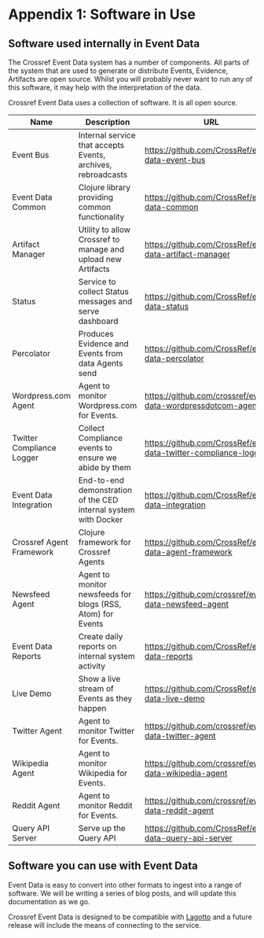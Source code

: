# Appendix 1: Software in Use

## Software used internally in Event Data

The Crossref Event Data system has a number of components. All parts of the system that are used to generate or distribute Events, Evidence, Artifacts are open source. Whilst you will probably never want to run any of this software, it may help with the interpretation of the data.

Crossref Event Data uses a collection of software. It is all open source. 

| Name                      | Description                                                     | URL                                                              | Maintainer          |
|---------------------------|-----------------------------------------------------------------|------------------------------------------------------------------|---------------------|
| Event Bus                 | Internal service that accepts Events, archives, rebroadcasts    | https://github.com/CrossRef/event-data-event-bus                 | jwass@crossref.org  |
| Event Data Common         | Clojure library providing common functionality                  | https://github.com/CrossRef/event-data-common                    | jwass@crossref.org  |
| Artifact Manager          | Utility to allow Crossref to manage and upload new Artifacts    | https://github.com/CrossRef/event-data-artifact-manager          | jwass@crossref.org  |
| Status                    | Service to collect Status messages and serve dashboard          | https://github.com/CrossRef/event-data-status                    | jwass@crossref.org  |
| Percolator                | Produces Evidence and Events from data Agents send              | https://github.com/CrossRef/event-data-percolator                | jwass@crossref.org  |
| Wordpress.com Agent       | Agent to monitor Wordpress.com for Events.                      | https://github.com/crossref/event-data-wordpressdotcom-agent     | jwass@crossref.org  |
| Twitter Compliance Logger | Collect Compliance events to ensure we abide by them            | https://github.com/CrossRef/event-data-twitter-compliance-logger | jwass@crossref.org  |
| Event Data Integration    | End-to-end demonstration of the CED internal system with Docker | https://github.com/CrossRef/event-data-integration               | jwass@crossref.org  |
| Crossref Agent Framework  | Clojure framework for Crossref Agents                           | https://github.com/CrossRef/event-data-agent-framework           | jwass@crossref.org  |
| Newsfeed Agent            | Agent to monitor newsfeeds for blogs (RSS, Atom) for Events     | https://github.com/crossref/event-data-newsfeed-agent            | jwass@crossref.org  |
| Event Data Reports        | Create daily reports on internal system activity                | https://github.com/CrossRef/event-data-reports                   | jwass@crossref.org  |
| Live Demo                 | Show a live stream of Events as they happen                     | https://github.com/CrossRef/event-data-live-demo                 | jwass@crossref.org  |
| Twitter Agent             | Agent to monitor Twitter for Events.                            | https://github.com/crossref/event-data-twitter-agent             | jwass@crossref.org  |
| Wikipedia Agent           | Agent to monitor Wikipedia for Events.                          | https://github.com/crossref/event-data-wikipedia-agent           | jwass@crossref.org  |
| Reddit Agent              | Agent to monitor Reddit for Events.                             | https://github.com/crossref/event-data-reddit-agent              | jwass@crossref.org  |
| Query API Server          | Serve up the Query API                                          |https://github.com/CrossRef/event-data-query-api-server           | jwass@crossref.org  |

<!--
| Newsfeed Detector     | Service to monitor Crossref resolution logs for blogs         | https://github.com/crossref/event-data-newsfeed-detector      | Crossref            |
| Facebook Agent        | Agent to query Facebook for Events.                           | https://github.com/crossref/event-data-facebook-agent         | Crossref            |
| Query API Loader      | Service to generate the Event Data Query API                  | https://github.com/crossref/event-data-query-api-loader       | Crossref            |
| Evidence Processor    | Service to process Evidence from Agents.                      | https://github.com/crossref/event-data-evidence-processor     | Crossref            |
| Evidence Service      | Service to serve Evidence API.                                | https://github.com/crossref/event-data-evidence-service       | Crossref            |
| Thamnophilus          | Collects and resolves DOIs to produce Artifacts.              | https://github.com/crossref/thamnophilus                      | Crossref            |
| DOI Destinations      | Service to convert landing page URLs back into DOIs.          | https://github.com/crossref/doi-desetinations                 | Crossref            |
-->

<!---

### Lagotto

Description
: Service to store, process and exchange Events

URL
: http://lagotto.io

Maintainer
: DataCite, Crossref

All Agents push Deposits into Lagotto. The Query API processes output from Lagotto. Exchanges data with DataCite's Event Data system.

### Facebook Agent

Description
: Agent to poll Facebook

### Query API Loader

The Query API Loader is a service for maintaining the Query API.

### Wikipedia Agent
### Wordpress.com
### Twitter Agent
### Reddit Agent
### Newsfeed Agent
### Evidence Processor
### Evidence Service
### Thamnophilus
### DOI Destinations

### Newsfeed Detector

Status: Planned for development.

This is internal software. It is used to generate the `newsfeed-list` Artifact. 

The Newsfeed Detector analyzes our DOI Resolution Logs and builds a list of domain names that refer web traffic to the `doi.org` resolver. It monitors those domains and detects if they have RSS feeds.

The Newsfeed List is manually curated using input from the Newsfeed Detector. For more information see the [`newsfeed-list` Artifact](evidence-in-depth#artifact-newsfeed-list).

-->


## Software you can use with Event Data

Event Data is easy to convert into other formats to ingest into a range of software. We will be writing a series of blog posts, and will update this documentation as we go.

Crossref Event Data is designed to be compatible with [Lagotto](https://lagotto.io) and a future release will include the means of connecting to the service.
